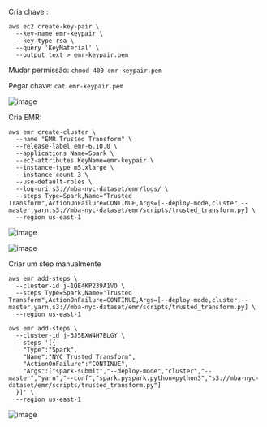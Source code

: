 Cria chave :

```
aws ec2 create-key-pair \
  --key-name emr-keypair \
  --key-type rsa \
  --query 'KeyMaterial' \
  --output text > emr-keypair.pem

```
Mudar permissão:
```chmod 400 emr-keypair.pem```

Pegar chave:
```cat emr-keypair.pem```


![image](https://github.com/user-attachments/assets/7c6c790d-9ffc-452d-b376-e9adfcd31af4)

Cria EMR:

```
aws emr create-cluster \
  --name "EMR Trusted Transform" \
  --release-label emr-6.10.0 \
  --applications Name=Spark \
  --ec2-attributes KeyName=emr-keypair \
  --instance-type m5.xlarge \
  --instance-count 3 \
  --use-default-roles \
  --log-uri s3://mba-nyc-dataset/emr/logs/ \
  --steps Type=Spark,Name="Trusted Transform",ActionOnFailure=CONTINUE,Args=[--deploy-mode,cluster,--master,yarn,s3://mba-nyc-dataset/emr/scripts/trusted_transform.py] \
  --region us-east-1
 ```
![image](https://github.com/user-attachments/assets/ceeb0427-f4f5-4d46-9e22-aafd26affde1)


![image](https://github.com/user-attachments/assets/75dcbb36-7b2f-4bd6-8896-6bc704bed207)






Criar um step manualmente

```
aws emr add-steps \
  --cluster-id j-1QE4KP239A1VO \
  --steps Type=Spark,Name="Trusted Transform",ActionOnFailure=CONTINUE,Args=[--deploy-mode,cluster,--master,yarn,s3://mba-nyc-dataset/emr/scripts/trusted_transform.py] \
  --region us-east-1
```

```
aws emr add-steps \
  --cluster-id j-3J5BXW4H7BLGY \
  --steps '[{
    "Type":"Spark",
    "Name":"NYC Trusted Transform",
    "ActionOnFailure":"CONTINUE",
    "Args":["spark-submit","--deploy-mode","cluster","--master","yarn","--conf","spark.pyspark.python=python3","s3://mba-nyc-dataset/emr/scripts/trusted_transform.py"]
  }]' \
  --region us-east-1
```

![image](https://github.com/user-attachments/assets/93109078-f82f-4ea3-bf2d-103ed3d8fa48)

